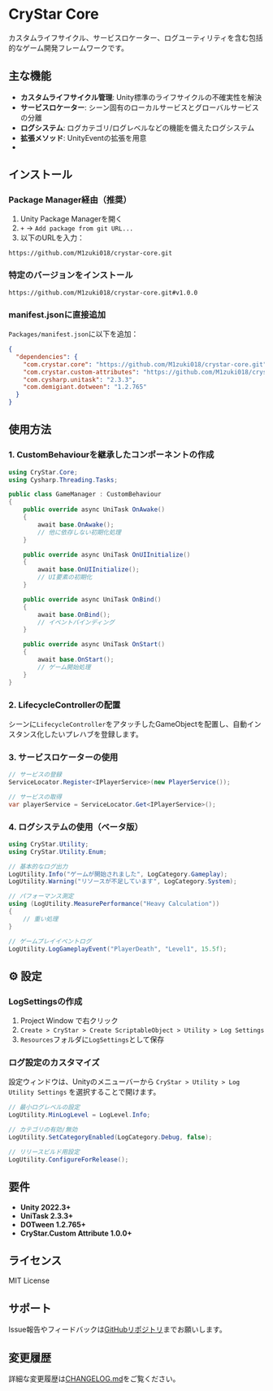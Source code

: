 # CryStar Core

カスタムライフサイクル、サービスロケーター、ログユーティリティを含む包括的なゲーム開発フレームワークです。

## 主な機能
- **カスタムライフサイクル管理**: Unity標準のライフサイクルの不確実性を解決
- **サービスロケーター**: シーン固有のローカルサービスとグローバルサービスの分離
- **ログシステム**: ログカテゴリ/ログレベルなどの機能を備えたログシステム
- **拡張メソッド**: UnityEventの拡張を用意
-
## インストール

### Package Manager経由（推奨）

1. Unity Package Managerを開く
2. `+` → `Add package from git URL...`
3. 以下のURLを入力：

```
https://github.com/M1zuki018/crystar-core.git
```

### 特定のバージョンをインストール

```
https://github.com/M1zuki018/crystar-core.git#v1.0.0
```

### manifest.jsonに直接追加

`Packages/manifest.json`に以下を追加：

```json
{
  "dependencies": {
    "com.crystar.core": "https://github.com/M1zuki018/crystar-core.git",
    "com.crystar.custom-attributes": "https://github.com/M1zuki018/crystar-custom-attributes.git",
    "com.cysharp.unitask": "2.3.3",
    "com.demigiant.dotween": "1.2.765"
  }
}
```

## 使用方法

### 1. CustomBehaviourを継承したコンポーネントの作成

```csharp
using CryStar.Core;
using Cysharp.Threading.Tasks;

public class GameManager : CustomBehaviour
{
    public override async UniTask OnAwake()
    {
        await base.OnAwake();
        // 他に依存しない初期化処理
    }

    public override async UniTask OnUIInitialize()
    {
        await base.OnUIInitialize();
        // UI要素の初期化
    }

    public override async UniTask OnBind()
    {
        await base.OnBind();
        // イベントバインディング
    }

    public override async UniTask OnStart()
    {
        await base.OnStart();
        // ゲーム開始処理
    }
}
```

### 2. LifecycleControllerの配置

シーンに`LifecycleController`をアタッチしたGameObjectを配置し、自動インスタンス化したいプレハブを登録します。

### 3. サービスロケーターの使用

```csharp
// サービスの登録
ServiceLocator.Register<IPlayerService>(new PlayerService());

// サービスの取得
var playerService = ServiceLocator.Get<IPlayerService>();
```

### 4. ログシステムの使用（ベータ版）

```csharp
using CryStar.Utility;
using CryStar.Utility.Enum;

// 基本的なログ出力
LogUtility.Info("ゲームが開始されました", LogCategory.Gameplay);
LogUtility.Warning("リソースが不足しています", LogCategory.System);

// パフォーマンス測定
using (LogUtility.MeasurePerformance("Heavy Calculation"))
{
    // 重い処理
}

// ゲームプレイイベントログ
LogUtility.LogGameplayEvent("PlayerDeath", "Level1", 15.5f);
```

## ⚙️ 設定

### LogSettingsの作成

1. Project Window で右クリック
2. `Create > CryStar > Create ScriptableObject > Utility > Log Settings`
3. `Resources`フォルダに`LogSettings`として保存

### ログ設定のカスタマイズ

設定ウィンドウは、Unityのメニューバーから `CryStar > Utility > Log Utility Settings` を選択することで開けます。

```csharp
// 最小ログレベルの設定
LogUtility.MinLogLevel = LogLevel.Info;

// カテゴリの有効/無効
LogUtility.SetCategoryEnabled(LogCategory.Debug, false);

// リリースビルド用設定
LogUtility.ConfigureForRelease();
```

## 要件

- **Unity 2022.3+**
- **UniTask 2.3.3+**
- **DOTween 1.2.765+**
- **CryStar.Custom Attribute 1.0.0+**

## ライセンス

MIT License

## サポート

Issue報告やフィードバックは[GitHubリポジトリ](https://github.com/M1zuki018/crystar-core)までお願いします。

## 変更履歴

詳細な変更履歴は[CHANGELOG.md](CHANGELOG.md)をご覧ください。